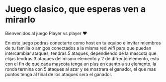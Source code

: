 # <tittle>Juego clasico, que esperas ven a mirarlo</tittle>

Bienvenidos al juego Player vs player ♥

En este juego podras conectarte como host en tu equipo e invitar miembros de tu familia o amigos conectados a la misma red wifi para que puedan intercambiar ataques, tendras 5 ataques, dependiendo de la mascota que elijas tendras 3 ataques del mismo elemento y 2 de difrente elemento, esto con el fin de que cada mascota tenga un plus en cuanto a su elemento, la ronda termina con 5 ataques al azar y se mostrara el ganador, el que mas puntos tenga al final de los ataques sera el ganador.
